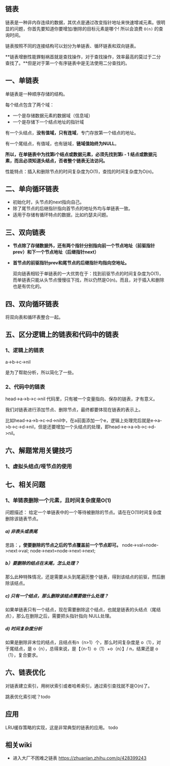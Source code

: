 ## 链表
链表是一种非内存连续的数据，其优点是通过改变指针地址来快速增减元素。很明显的问题，你首先要知道你要增加/删除的目标元素是哪个! 所以会浪费 `O(n)` 的查询时间。

链表按照不同的连接结构可以划分为单链表、循环链表和双向链表。

**链表增删性能罪魁祸首就是查找操作，对于查找操作，效率最高的莫过于二分查找了。**但是对于第一个有序链表中是无法使用二分查找的。

## 一、单链表
单链表是一种顺序存储的结构。 

每个结点包含了两个域：
* 一个是存储数据元素的数据域（信息域）
* 一个是存储下一个结点地址的指针域

有一个头结点，**没有值域，只有连域**，专门存放第一个结点的地址。 

有一个尾结点，有值域，也有链域，**链域值始终为NULL**。 

**所以，在单链表中为找第i个结点或数据元素，必须先找到第i - 1 结点或数据元素，而且必须知道头结点，否者整个链表无法访问。**

性能特点：插入和删除节点的时间复杂度为O(1)，查找的时间复杂度为O(n)。

## 二、单向循环链表
* 初始化时，头节点的next指向自己。
* 除了尾节点的后继指针指向首节点的地址外均与单链表一致。
* 适用于存储有循环特点的数据，比如约瑟夫问题。

## 三、双向链表
* **节点除了存储数据外，还有两个指针分别指向前一个节点地址（前驱指针prev）和下一个节点地址（后继指针next）**
* **首节点的前驱指针prev和尾节点的后继指针均指向空地址。**

    双向链表相较于单链表的一大优势在于：找到前驱节点的时间复杂度为O(1)，而单链表只能从头节点慢慢往下找，所以仍然是O(n)。而且，对于插入和删除也是有优化的。

## 四、双向循环链表
将双向表和循环表整合一起。

## 五、区分逻辑上的链表和代码中的链表
### 1、逻辑上的链表
a->b->c->nil

是为了帮助分析，所以简化了一些。

### 2、代码中的链表
head->a->b->c->nil
代码里，只有被一个变量指向、保存的链表，才有意义。

我们对链表进行添加节点、删除节点，最终都要体现在链表的表示上。

比如head->a->b->c->d->nil中，在a前面添加一个e，逻辑上处理完后就是e->a->b->c->d->nil，但是还要增加一个头结点的处理，即head->e->a->b->c->d->nil。

## 六、解题常用关键技巧
### 1、虚拟头结点/哑节点的使用

## 七、相关问题
### 1、单链表删除一个元素，且时间复杂度是O(1)
问题描述：
给定一个单链表中的一个等待被删除的节点。请在在O(1)时间复杂度删除该链表节点。

##### a) 非表头或表尾
思路：**，使要删除的节点之后的节点覆盖前一个节点即可。**
node->val=node->next->val;
node->next=node->next->next;

##### b）要删除的结点在末尾，怎么处理？
那么此种特殊情况，还是需要从头到尾遍历整个链表，得到该结点的前驱，然后删除该结点。

##### c) 只有一个结点，那么删除该结点需要做什么处理？
如果单链表只有一个结点，现在需要删除这个结点，也就是链表的头结点（尾结点），那么在删除之后，需要把头指针指向 NULL处理。

##### d) 时间复杂度分析
如果是删除非末位的结点，且结点有n（n>1）个，那么时间复杂度是 o（1），对于尾结点，是 o（n），总得来说，是【（n-1）o（1）+o（n）】/ n，结果还是 o（1），复合要求。

## 六、链表优化
对链表建立索引，用树状索引或者哈希索引，通过索引查找就不是O(n)了。

跳表优化索引呢？todo

## 应用
LRU缓存策略的实现，这是非常典型的链表的应用。 todo

## 相关wiki
* 进入大厂不困难之链表 https://zhuanlan.zhihu.com/p/428399243